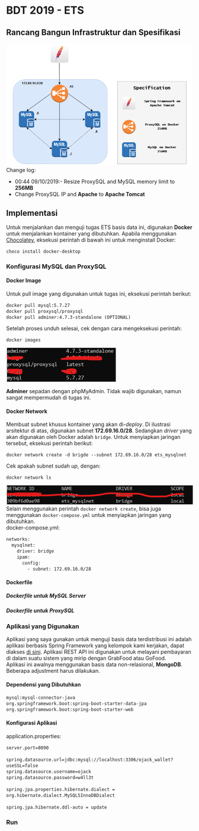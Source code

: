 # BDT 2019 - ETS  
## Rancang Bangun Infrastruktur dan Spesifikasi  
![Infrastructure Detail](img/architecture.png)  
Change log:  
- 00:44 09/10/2019:- Resize ProxySQL and MySQL memory limit to **256MB**  
- Change ProxySQL IP and **Apache** to **Apache Tomcat**  
## Implementasi  
Untuk menjalankan dan menguji tugas ETS basis data ini, digunakan **Docker** untuk menjalankan kontainer yang dibutuhkan. Apabila menggunakan [Chocolatey](https://chocolatey.org/), eksekusi perintah di bawah ini untuk menginstall Docker:
```
choco install docker-desktop
```
### Konfigurasi MySQL dan ProxySQL  

#### Docker Image
Untuk pull image yang digunakan untuk tugas ini, eksekusi perintah berikut:
```
docker pull mysql:5.7.27
docker pull proxysql/proxysql
docker pull adminer:4.7.3-standalone (OPTIONAL)
```
Setelah proses unduh selesai, cek dengan cara mengeksekusi perintah:
```
docker images
```
![Docker Images](img/docker_images.png)

**Adminer** sepadan dengan phpMyAdmin. Tidak wajib digunakan, namun sangat mempermudah di tugas ini.

#### Docker Network
Membuat subnet khusus kontainer yang akan di-*deploy*. Di ilustrasi arsitektur di atas, digunakan subnet **172.69.16.0/28**. Sedangkan *driver* yang akan digunakan oleh Docker adalah `bridge`. Untuk menyiapkan jaringan tersebut, eksekusi perintah berikut:
```
docker network create -d brigde --subnet 172.69.16.0/28 ets_mysqlnet
```
Cek apakah subnet sudah *up*, dengan:
```
docker network ls
```
![Docker Network is Up](img/docker_network.png)  
Selain menggunakan perintah `docker network create`, bisa juga menggunakan `docker-compose.yml`  untuk menyiapkan jaringan yang dibutuhkan.  
docker-compose.yml:
```
networks:
  mysqlnet:
    driver: bridge
    ipam:
      config:
        - subnet: 172.69.16.0/28
```
#### Dockerfile
##### Dockerfile untuk MySQL Server

##### Dockerfile untuk ProxySQL

### Aplikasi yang Digunakan
Aplikasi yang saya gunakan untuk menguji basis data terdistribusi ini adalah aplikasi berbasis Spring Framework yang kelompok kami kerjakan, dapat diakses [di sini](https://github.com/shunpeicloser/FP-PBKK-Payment). Aplikasi REST API ini digunakan untuk melayani pembayaran di dalam suatu sistem yang mirip dengan GrabFood atau GoFood.  
Aplikasi ini awalnya menggunakan basis data non-relasional, **MongoDB**. Beberapa adjustment harus dilakukan.
#### Dependensi yang Dibutuhkan
```
mysql:mysql-connector-java
org.springframework.boot:spring-boot-starter-data-jpa
org.springframework.boot:spring-boot-starter-web
```
#### Konfigurasi Aplikasi
application.properties:
```
server.port=8090  
  
spring.datasource.url=jdbc:mysql://localhost:3306/ojack_wallet?useSSL=false  
spring.datasource.username=ojack  
spring.datasource.password=w4ll3t  
  
spring.jpa.properties.hibernate.dialect = org.hibernate.dialect.MySQL5InnoDBDialect  
  
spring.jpa.hibernate.ddl-auto = update
```

### Run
